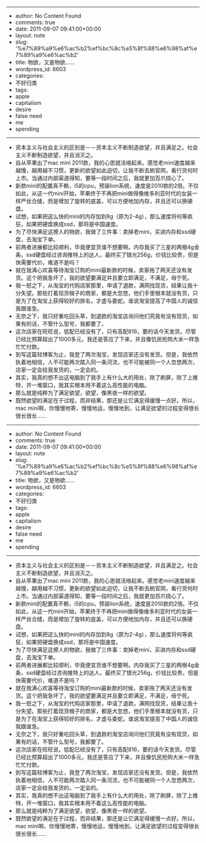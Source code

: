 - --
- author: No Content Found
- comments: true
- date: 2011-09-07 09:41:00+00:00
- layout: note
- slug: '%e7%89%a9%e6%ac%b2%ef%bc%8c%e5%8f%88%e6%98%af%e7%89%a9%e6%ac%b2'
- title: 物欲，又是物欲……
- wordpress_id: 6603
- categories:
- 不好归类
- tags:
- apple
- capitalism
- desire
- false need
- me
- spending
- --
- 资本主义与社会主义的区别是－－资本主义不断制造欲望，并且满足之。社会主义不断制造欲望，并且消灭之。
- 自从苹果出了mac mini 2011款，我的心思就活络起来。感觉老mini速度越来越慢，越用越不习惯，更新的欲望如此迫切，让我不断去刷官网，看行货何时上市。当通过内部渠道得知，要等一段时间之后，我就更加百爪挠心了。
- 新款mini的配置真不赖，i5的cpu，预装lion系统，速度是2010款的2倍。不仅如此，从这一代mini开始，苹果终于不再把mini做得像维多利亚时代的女装一样严丝合缝，而是增加了旋转的底盖，可以方便地加内存，并且还可以换硬盘。
- 试想，如果把这么快的mini的内存加到8g（原为2-4g），那么速度将何等疯狂，如果把硬盘换成ssd，那将是中国速度。
- 为了尽快满足这撩人的物欲，我做了三件事：卖掉老mini，买进内存和ssd硬盘，去淘宝下单。
- 前两者进展都比较顺利，毕竟便宜货谁不想要啊。内存我买了三星的两根4g金条，ssd硬盘经过咨询推特上的达人，最终买了镁光256g，价钱比较贵，但是快需要代价，难道不是吗？
- 就在我满心欢喜等待淘宝订购的mini最新款的时候，卖家拖了两天还没有发货。这个把我急坏了，我的欲望要满足并且要立即满足，不满足，毋宁死。
- 我一怒之下，从淘宝的代购店家那里，申请了退款，满网找现货，结果让我十分失望。那些打着现货幌子的商家，都是大忽悠，他们手里根本就没有货，只是为了在淘宝上获得较好的排名，才虚与委蛇。谁说淘宝提高了中国人的诚信我跟谁急。
- 无奈之下，我只好重吃回头草，到退款的淘宝店询问他们究竟有没有现货，如果有的话，不管什么型号，我都要了。
- 这次店家在旺旺说，低配已经没有了，只有高配816，要的话今天发货。尽管已经比预算超出了1000多元，我还是答应了下来，并且像饥民抢购大米一样急忙忙付款。
- 到写这篇轻博客为止，我登了两次淘宝，发现店家还没有发货。但是，我依然执着地相信，人不可能两次踏入同一条河流，也不可能被同一个人忽悠两次，店家一定会给我发货的，一定会的。
- 其实，我真的想不出这电脑到了我手上有什么大的用处，除了刷屏，除了上推特，开一堆窗口，我其实根本用不着这么高性能的电脑。
- 那么就是纯粹为了满足欲望，欲望，像黑夜一样的欲望。
- 既然欲望的满足在于过程，而非结果，那还是让它满足得缓慢一点好。所以，mac mini啊，你慢慢地寄，慢慢地运，慢慢地到，让满足欲望的过程变得很长很长很长……
- --
- author: No Content Found
- comments: true
- date: 2011-09-07 09:41:00+00:00
- layout: note
- slug: '%e7%89%a9%e6%ac%b2%ef%bc%8c%e5%8f%88%e6%98%af%e7%89%a9%e6%ac%b2'
- title: 物欲，又是物欲……
- wordpress_id: 6603
- categories:
- 不好归类
- tags:
- apple
- capitalism
- desire
- false need
- me
- spending
- --
- 资本主义与社会主义的区别是－－资本主义不断制造欲望，并且满足之。社会主义不断制造欲望，并且消灭之。
- 自从苹果出了mac mini 2011款，我的心思就活络起来。感觉老mini速度越来越慢，越用越不习惯，更新的欲望如此迫切，让我不断去刷官网，看行货何时上市。当通过内部渠道得知，要等一段时间之后，我就更加百爪挠心了。
- 新款mini的配置真不赖，i5的cpu，预装lion系统，速度是2010款的2倍。不仅如此，从这一代mini开始，苹果终于不再把mini做得像维多利亚时代的女装一样严丝合缝，而是增加了旋转的底盖，可以方便地加内存，并且还可以换硬盘。
- 试想，如果把这么快的mini的内存加到8g（原为2-4g），那么速度将何等疯狂，如果把硬盘换成ssd，那将是中国速度。
- 为了尽快满足这撩人的物欲，我做了三件事：卖掉老mini，买进内存和ssd硬盘，去淘宝下单。
- 前两者进展都比较顺利，毕竟便宜货谁不想要啊。内存我买了三星的两根4g金条，ssd硬盘经过咨询推特上的达人，最终买了镁光256g，价钱比较贵，但是快需要代价，难道不是吗？
- 就在我满心欢喜等待淘宝订购的mini最新款的时候，卖家拖了两天还没有发货。这个把我急坏了，我的欲望要满足并且要立即满足，不满足，毋宁死。
- 我一怒之下，从淘宝的代购店家那里，申请了退款，满网找现货，结果让我十分失望。那些打着现货幌子的商家，都是大忽悠，他们手里根本就没有货，只是为了在淘宝上获得较好的排名，才虚与委蛇。谁说淘宝提高了中国人的诚信我跟谁急。
- 无奈之下，我只好重吃回头草，到退款的淘宝店询问他们究竟有没有现货，如果有的话，不管什么型号，我都要了。
- 这次店家在旺旺说，低配已经没有了，只有高配816，要的话今天发货。尽管已经比预算超出了1000多元，我还是答应了下来，并且像饥民抢购大米一样急忙忙付款。
- 到写这篇轻博客为止，我登了两次淘宝，发现店家还没有发货。但是，我依然执着地相信，人不可能两次踏入同一条河流，也不可能被同一个人忽悠两次，店家一定会给我发货的，一定会的。
- 其实，我真的想不出这电脑到了我手上有什么大的用处，除了刷屏，除了上推特，开一堆窗口，我其实根本用不着这么高性能的电脑。
- 那么就是纯粹为了满足欲望，欲望，像黑夜一样的欲望。
- 既然欲望的满足在于过程，而非结果，那还是让它满足得缓慢一点好。所以，mac mini啊，你慢慢地寄，慢慢地运，慢慢地到，让满足欲望的过程变得很长很长很长……
